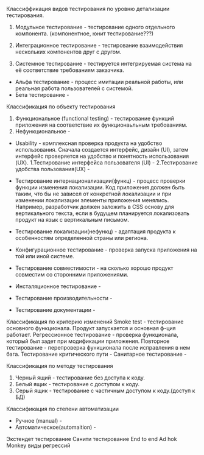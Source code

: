 Классиффикация видов тестирования по уровню детализации тестирования.
1. Модульное тестирование - тестирование одного отдельного компонента.
(компонентное, юнит тестирование???)

2. Интеграционное тестирование - тестирование взаимодействия нескольких компонентов друг с другом.

3. Системное тестирование - тестируется интегрируемая система на её соответствие требованиям заказчика.
  - Альфа тестирование - процесс имитации реальной работы, или реальная работа пользователей с системой.
  - Бета тестирование - 
 
 Классификация по объекту тестирования 
 1. Функциональное (functional testing) - тестирование функций приложения на соответствие их функционаьльным требованиям.
 2. Нефункциональное - 

 - Usability - комплексная проверка продукта на удобство использования. Сначала создается интерфейс, дизайн (UI), затем интерфейс проверяется на удобство и понятность использования (UX).
  1.Тестирование интерфейса пользователя (UI) - 
  2.Тестирование удобства пользования(UX) -
  
 - Тестирование интернационализации(функц) - процесс проверки функции изменения локализации. Код приложения должен быть таким, что бы не зависел от конкретной локализации и при изменении локализации элементы приложения менялись.  Например, разработчик должен заложить в CSS основу для вертикального текста, если в будущем планируется локализовать продукт на язык с вертикальным письмом.
 - Тестирование локализации(нефункц) - адаптация продукта к особенностям определенной страны или региона.
 
 - Конфигурационное тестирование -  проверка запуска приложения на той или иной системе.
 - Тестирование совместимости - на сколько хорошо продукт совместим со сторонними приложениями.
 - Инсталяционное тестирование - 
 - Тестирование производительности - 
 - Тестирование документации - 

Классификация по критерию изменений
Smoke test - тестирование основного функционала. Продукт запускается и основная ф-ция работает.
Регрессионное тестирование - проверка функционала, который был задет при модификации приложения.
Повторное тестирование - перепроверка функционала после исправления в нем бага.
Тестирование критического пути - 
Санитарное тестирование - 

Классификация по методу тестирования 
1. Черный ящий - тестирование без доступа к коду.
2. Белый ящик - тестирование с доступом к коду.
3. Серый ящик - тестирование с частичным доступом к коду.(доступ к БД)

Классификация по степени автоматизации
- Ручное (manual) - 
- Автоматическое(automaition) - 

Экстендет тестирование 
Санити тестирование
End to end
Ad hok
Monkey
виды регрессий
